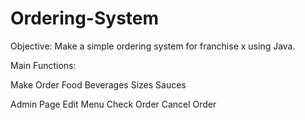 # Ordering-System
Objective: Make a simple ordering system for franchise x using Java.

Main Functions:

Make Order
  Food
  Beverages
  Sizes
  Sauces

Admin Page
  Edit Menu
  Check Order
  Cancel Order

